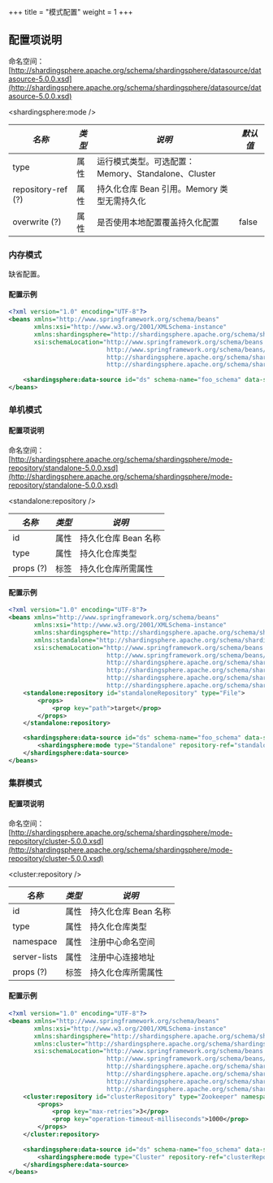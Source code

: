 +++
title = "模式配置"
weight = 1
+++

## 配置项说明

命名空间：[http://shardingsphere.apache.org/schema/shardingsphere/datasource/datasource-5.0.0.xsd](http://shardingsphere.apache.org/schema/shardingsphere/datasource/datasource-5.0.0.xsd)

\<shardingsphere:mode />

| *名称*              | *类型* | *说明*                                         | *默认值* |
| ------------------ | ------ | --------------------------------------------- | ------- |
| type               | 属性   | 运行模式类型。可选配置：Memory、Standalone、Cluster |         |
| repository-ref (?) | 属性   | 持久化仓库 Bean 引用。Memory 类型无需持久化         |         |
| overwrite (?)      | 属性   | 是否使用本地配置覆盖持久化配置                      | false   |

### 内存模式

缺省配置。

#### 配置示例

```xml
<?xml version="1.0" encoding="UTF-8"?>
<beans xmlns="http://www.springframework.org/schema/beans"
       xmlns:xsi="http://www.w3.org/2001/XMLSchema-instance"
       xmlns:shardingsphere="http://shardingsphere.apache.org/schema/shardingsphere/datasource"
       xsi:schemaLocation="http://www.springframework.org/schema/beans
                           http://www.springframework.org/schema/beans/spring-beans.xsd
                           http://shardingsphere.apache.org/schema/shardingsphere/datasource
                           http://shardingsphere.apache.org/schema/shardingsphere/datasource/datasource.xsd">
    
    <shardingsphere:data-source id="ds" schema-name="foo_schema" data-source-names="..." rule-refs="..." />
</beans>
```

### 单机模式

#### 配置项说明

命名空间：[http://shardingsphere.apache.org/schema/shardingsphere/mode-repository/standalone-5.0.0.xsd](http://shardingsphere.apache.org/schema/shardingsphere/mode-repository/standalone-5.0.0.xsd)

<standalone:repository />

| *名称*     | *类型* | *说明*             |
| --------- | ------ | ----------------- |
| id        | 属性   | 持久化仓库 Bean 名称 |
| type      | 属性   | 持久化仓库类型       |
| props (?) | 标签   | 持久化仓库所需属性    |

#### 配置示例

```xml
<?xml version="1.0" encoding="UTF-8"?>
<beans xmlns="http://www.springframework.org/schema/beans"
       xmlns:xsi="http://www.w3.org/2001/XMLSchema-instance"
       xmlns:shardingsphere="http://shardingsphere.apache.org/schema/shardingsphere/datasource"
       xmlns:standalone="http://shardingsphere.apache.org/schema/shardingsphere/mode-repository/standalone"
       xsi:schemaLocation="http://www.springframework.org/schema/beans
                           http://www.springframework.org/schema/beans/spring-beans.xsd
                           http://shardingsphere.apache.org/schema/shardingsphere/datasource
                           http://shardingsphere.apache.org/schema/shardingsphere/datasource/datasource.xsd
                           http://shardingsphere.apache.org/schema/shardingsphere/mode-repository/standalone
                           http://shardingsphere.apache.org/schema/shardingsphere/mode-repository/standalone/repository.xsd">
    <standalone:repository id="standaloneRepository" type="File">
        <props>
            <prop key="path">target</prop>
        </props>
    </standalone:repository>

    <shardingsphere:data-source id="ds" schema-name="foo_schema" data-source-names="..." rule-refs="..." >
        <shardingsphere:mode type="Standalone" repository-ref="standaloneRepository" overwrite="true" />
    </shardingsphere:data-source>
</beans>
```

### 集群模式

#### 配置项说明

命名空间：[http://shardingsphere.apache.org/schema/shardingsphere/mode-repository/cluster-5.0.0.xsd](http://shardingsphere.apache.org/schema/shardingsphere/mode-repository/cluster-5.0.0.xsd)

<cluster:repository />

| *名称*         | *类型* | *说明*             |
| ------------- | ------ | ----------------- |
| id            | 属性   | 持久化仓库 Bean 名称 |
| type          | 属性   | 持久化仓库类型       |
| namespace     | 属性   | 注册中心命名空间     |
| server-lists  | 属性   | 注册中心连接地址     |
| props (?)     | 标签   | 持久化仓库所需属性    |

#### 配置示例

```xml
<?xml version="1.0" encoding="UTF-8"?>
<beans xmlns="http://www.springframework.org/schema/beans"
       xmlns:xsi="http://www.w3.org/2001/XMLSchema-instance"
       xmlns:shardingsphere="http://shardingsphere.apache.org/schema/shardingsphere/datasource"
       xmlns:cluster="http://shardingsphere.apache.org/schema/shardingsphere/mode-repository/cluster"
       xsi:schemaLocation="http://www.springframework.org/schema/beans
                           http://www.springframework.org/schema/beans/spring-beans.xsd
                           http://shardingsphere.apache.org/schema/shardingsphere/datasource
                           http://shardingsphere.apache.org/schema/shardingsphere/datasource/datasource.xsd
                           http://shardingsphere.apache.org/schema/shardingsphere/mode-repository/cluster
                           http://shardingsphere.apache.org/schema/shardingsphere/mode-repository/cluster/repository.xsd">
    <cluster:repository id="clusterRepository" type="Zookeeper" namespace="regCenter" server-lists="localhost:3182">
        <props>
            <prop key="max-retries">3</prop>
            <prop key="operation-timeout-milliseconds">1000</prop>
        </props>
    </cluster:repository>
    
    <shardingsphere:data-source id="ds" schema-name="foo_schema" data-source-names="..." rule-refs="...">
        <shardingsphere:mode type="Cluster" repository-ref="clusterRepository" overwrite="true" />
    </shardingsphere:data-source>
</beans>
```
